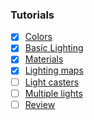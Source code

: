 ### Tutorials

- [x] [Colors](https://learnopengl.com/Lighting/Colors)
- [x] [Basic Lighting](https://learnopengl.com/Lighting/Basic-Lighting)
- [x] [Materials](https://learnopengl.com/Lighting/Materials)
- [x] [Lighting maps](https://learnopengl.com/Lighting/Lighting-maps)
- [ ] [Light casters](https://learnopengl.com/Lighting/Light-casters)
- [ ] [Multiple lights](https://learnopengl.com/Lighting/Multiple-lights)
- [ ] [Review](https://learnopengl.com/Lighting/Review)
